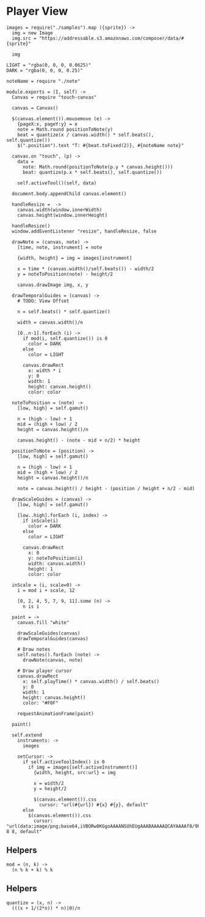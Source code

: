 Player View
===========

    images = require("./samples").map ({sprite}) ->
      img = new Image
      img.src = "https://addressable.s3.amazonaws.com/composer/data/#{sprite}"

      img

    LIGHT = "rgba(0, 0, 0, 0.0625)"
    DARK = "rgba(0, 0, 0, 0.25)"
    
    noteName = require "./note"

    module.exports = (I, self) ->
      Canvas = require "touch-canvas"

      canvas = Canvas()

      $(canvas.element()).mousemove (e) ->
        {pageX:x, pageY:y} = e
        note = Math.round positionToNote(y)
        beat = quantize(x / canvas.width() * self.beats(), self.quantize())
        $(".position").text "T: #{beat.toFixed(2)}, #{noteName note}"

      canvas.on "touch", (p) ->
        data =
          note: Math.round(positionToNote(p.y * canvas.height()))
          beat: quantize(p.x * self.beats(), self.quantize())

        self.activeTool()(self, data)

      document.body.appendChild canvas.element()

      handleResize =  ->
        canvas.width(window.innerWidth)
        canvas.height(window.innerHeight)

      handleResize()
      window.addEventListener "resize", handleResize, false

      drawNote = (canvas, note) ->
        [time, note, instrument] = note

        {width, height} = img = images[instrument]

        x = time * (canvas.width()/self.beats()) - width/2
        y = noteToPosition(note) - height/2

        canvas.drawImage img, x, y

      drawTemporalGuides = (canvas) ->
        # TODO: View Offset

        n = self.beats() * self.quantize()

        width = canvas.width()/n

        [0..n-1].forEach (i) ->
          if mod(i, self.quantize()) is 0
            color = DARK
          else
            color = LIGHT

          canvas.drawRect
            x: width * i
            y: 0
            width: 1
            height: canvas.height()
            color: color

      noteToPosition = (note) ->
        [low, high] = self.gamut()

        n = (high - low) + 1
        mid = (high + low) / 2
        height = canvas.height()/n

        canvas.height() - (note - mid + n/2) * height

      positionToNote = (position) ->
        [low, high] = self.gamut()

        n = (high - low) + 1
        mid = (high + low) / 2
        height = canvas.height()/n

        note = canvas.height() / height - (position / height + n/2 - mid)

      drawScaleGuides = (canvas) ->
        [low, high] = self.gamut()

        [low..high].forEach (i, index) ->
          if inScale(i)
            color = DARK
          else
            color = LIGHT

          canvas.drawRect
            x: 0
            y: noteToPosition(i)
            width: canvas.width()
            height: 1
            color: color

      inScale = (i, scale=0) ->
        i = mod i + scale, 12

        [0, 2, 4, 5, 7, 9, 11].some (n) ->
          n is i

      paint = ->
        canvas.fill "white"

        drawScaleGuides(canvas)
        drawTemporalGuides(canvas)

        # Draw notes
        self.notes().forEach (note) ->
          drawNote(canvas, note)

        # Draw player cursor
        canvas.drawRect
          x: self.playTime() * canvas.width() / self.beats()
          y: 0
          width: 1
          height: canvas.height()
          color: "#F0F"

        requestAnimationFrame(paint)

      paint()

      self.extend
        instruments: ->
          images

        setCursor: ->
          if self.activeToolIndex() is 0
            if img = images[self.activeInstrument()]
              {width, height, src:url} = img

              x = width/2
              y = height/2

              $(canvas.element()).css
                cursor: "url(#{url}) #{x} #{y}, default"
          else
            $(canvas.element()).css
              cursor: "url(data:image/png;base64,iVBORw0KGgoAAAANSUhEUgAAABAAAAAQCAYAAAAf8/9hAAAABGdBTUEAAK/INwWK6QAAAIdJREFUeJzNUsERwCAIw15n031wDt0Hl0s/9VoF9NnmZzRBCERfI2zusdOtDABmopRGVoRCrdviADNMiADM6L873Mql2NYiw3E2WItzVi2dSuw8JBHNvQyegcU4vmjNFesWZrHFTSlYQ/RhRDgatKZFnXPy7zMIoVaYa3fH5i3PTHira4r/gQv1W1E4p9FksQAAAABJRU5ErkJggg==) 8 8, default"

Helpers
-------

    mod = (n, k) ->
      (n % k + k) % k

Helpers
-------

    quantize = (x, n) ->
      (((x + 1/(2*n)) * n)|0)/n
